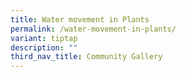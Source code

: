 ```yaml
---
title: Water movement in Plants
permalink: /water-movement-in-plants/
variant: tiptap
description: ""
third_nav_title: Community Gallery
---
```

